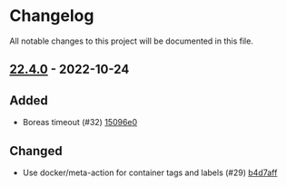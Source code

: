 # Changelog

All notable changes to this project will be documented in this file.

## [22.4.0] - 2022-10-24

## Added
* Boreas timeout (#32) [15096e0](https://github.com/greenbone/boreas/commit/15096e0)

## Changed
* Use docker/meta-action for container tags and labels (#29) [b4d7aff](https://github.com/greenbone/boreas/commit/b4d7aff)

[22.4.0]: https://github.com/greenbone/boreas/compare/v20.8.0...22.4.0